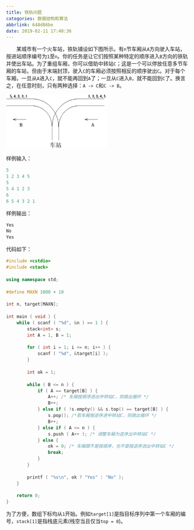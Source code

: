 ```yaml
---
title: 铁轨问题
categories: 数据结构和算法
abbrlink: 648d86be
date: 2019-02-11 17:40:36
---
```

&emsp;&emsp;某城市有一个火车站，铁轨铺设如下图所示。有`n`节车厢从`A`方向驶入车站，按进站顺序编号为`1`至`n`。你的任务是让它们按照某种特定的顺序进入`B`方向的铁轨并使出车站。为了重组车厢，你可以借助中转站`C`；这是一个可以停放任意多节车厢的车站，但由于末端封顶，驶入`C`的车厢必须按照相反的顺序驶出`C`。对于每个车厢，一旦从`A`进入`C`，就不能再回到`A`了；一旦从`C`进入`B`，就不能回到`C`了。换言之，在任意时刻，只有两种选择：`A -> C`和`C -> B`。

<img src="./铁轨问题/1.png" height="148" width="274">

样例输入：

``` cpp
5
1 2 3 4 5
5
5 4 1 2 3
6
6 5 4 3 2 1
```

样例输出：

``` cpp
Yes
No
Yes
```

代码如下：

``` cpp
#include <cstdio>
#include <stack>
​
using namespace std;
​
#define MAXN 1000 + 10
​
int n, target[MAXN];
​
int main ( void ) {
    while ( scanf ( "%d", &n ) == 1 ) {
        stack<int> s;
        int A = 1, B = 1;
​
        for ( int i = 1; i <= n; i++ ) {
            scanf ( "%d", &target[i] );
        }
​
        int ok = 1;
​
        while ( B <= n ) {
            if ( A == target[B] ) {
                A++; /* 车厢按顺序进出中转站C，则跳出循环 */
                B++;
            } else if ( !s.empty() && s.top() == target[B] ) {
                s.pop(); /*若车厢按逆序进中转站C，则跳出循环 */
                B++;
            } else if ( A <= n ) {
                s.push ( A++ ); /* 调整车厢为逆序出中转站C */
            } else {
                ok = 0; /* 车厢既不是按顺序，也不是按逆序进出中转站C */
                break;
            }
        }
​
        printf ( "%s\n", ok ? "Yes" : "No" );
    }
​
    return 0;
}
```

为了方便，数组下标均从`1`开始。例如`target[1]`是指目标序列中第一个车厢的编号，`stack[1]`是指栈底元素(栈空当且仅当`top = 0`)。